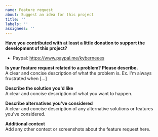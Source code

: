 ```yaml
---
name: Feature request
about: Suggest an idea for this project
title: ''
labels: ''
assignees: ''
---
```


**Have you contributed with at least a little donation to support the development of this project?**

- Paypal: https://www.paypal.me/kyberneees

**Is your feature request related to a problem? Please describe.**  
A clear and concise description of what the problem is. Ex. I'm always frustrated when [...]

**Describe the solution you'd like**  
A clear and concise description of what you want to happen.

**Describe alternatives you've considered**  
A clear and concise description of any alternative solutions or features you've considered.

**Additional context**  
Add any other context or screenshots about the feature request here.
